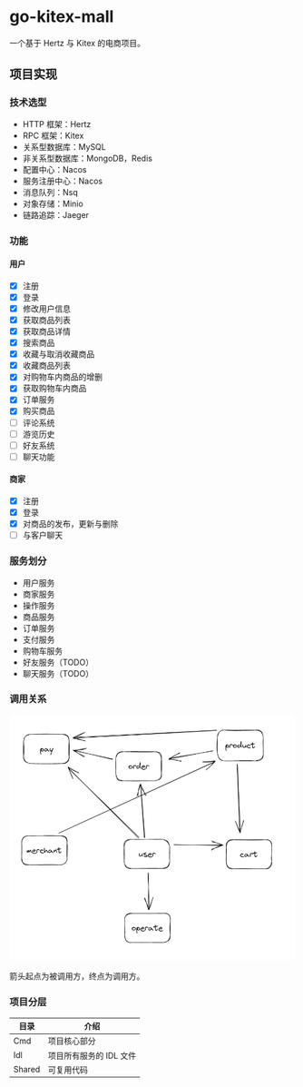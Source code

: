 # go-kitex-mall

一个基于 Hertz 与 Kitex 的电商项目。

## 项目实现

### 技术选型

- HTTP 框架：Hertz
- RPC 框架：Kitex
- 关系型数据库：MySQL
- 非关系型数据库：MongoDB，Redis
- 配置中心：Nacos
- 服务注册中心：Nacos
- 消息队列：Nsq
- 对象存储：Minio
- 链路追踪：Jaeger

### 功能

#### 用户

- [x] 注册
- [x] 登录
- [x] 修改用户信息
- [x] 获取商品列表
- [x] 获取商品详情
- [x] 搜索商品
- [x] 收藏与取消收藏商品
- [x] 收藏商品列表
- [x] 对购物车内商品的增删
- [x] 获取购物车内商品
- [x] 订单服务
- [x] 购买商品
- [ ] 评论系统
- [ ] 游览历史
- [ ] 好友系统
- [ ] 聊天功能

#### 商家

- [x] 注册
- [x] 登录
- [x] 对商品的发布，更新与删除
- [ ] 与客户聊天

### 服务划分

- 用户服务
- 商家服务
- 操作服务
- 商品服务
- 订单服务
- 支付服务
- 购物车服务
- 好友服务（TODO）
- 聊天服务（TODO）

### 调用关系

![image-20230517222011136](https://github.com/cqqqq777/go-kitex-mall/blob/main/images/image-20230517222011136.png)



箭头起点为被调用方，终点为调用方。

### 项目分层

| 目录   | 介绍                    |
| ------ | ----------------------- |
| Cmd    | 项目核心部分            |
| Idl    | 项目所有服务的 IDL 文件 |
| Shared | 可复用代码              |
